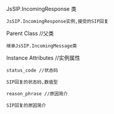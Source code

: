 JsSIP.IncomingResponse 类
    
    JsSIP.IncomingResponse实例,接受的SIP回复
    
Parent Class //父类

    继承JsSIP.IncomingMessage类
    
Instance Attributes //实例属性

    status_code //状态码
    
    SIP回复的状态码,数值型
    
    reason_phrase //原因简介
    
    SIP回复的原因简介
    
        